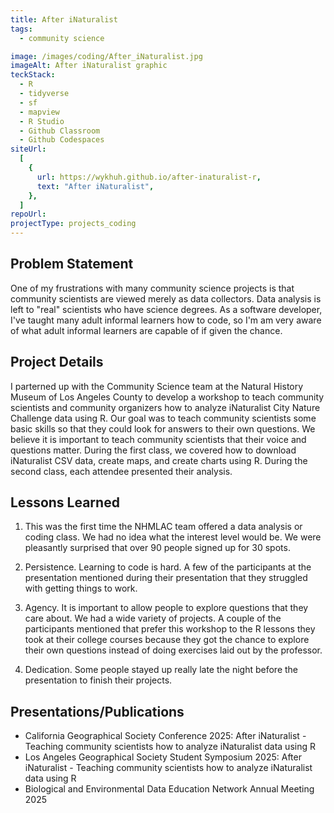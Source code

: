 ```yaml
---
title: After iNaturalist
tags:
  - community science

image: /images/coding/After_iNaturalist.jpg
imageAlt: After iNaturalist graphic
teckStack:
  - R
  - tidyverse
  - sf
  - mapview
  - R Studio
  - Github Classroom
  - Github Codespaces
siteUrl:
  [
    {
      url: https://wykhuh.github.io/after-inaturalist-r,
      text: "After iNaturalist",
    },
  ]
repoUrl:
projectType: projects_coding
---
```


## Problem Statement

One of my frustrations with many community science projects is that community scientists are viewed merely as data collectors. Data analysis is left to "real" scientists who have science degrees. As a software developer, I've taught many adult informal learners how to code, so I'm am very aware of what adult informal learners are capable of if given the chance.

## Project Details

I parterned up with the Community Science team at the Natural History Museum of Los Angeles County to develop a workshop to teach community scientists and community organizers how to analyze iNaturalist City Nature Challenge data using R. Our goal was to teach community scientists some basic skills so that they could look for answers to their own questions. We believe it is important to teach community scientists that their voice and questions matter. During the first class, we covered how to download iNaturalist CSV data, create maps, and create charts using R. During the second class, each attendee presented their analysis.

## Lessons Learned

1. This was the first time the NHMLAC team offered a data analysis or coding class. We had no idea what the interest level would be. We were pleasantly surprised that over 90 people signed up for 30 spots.

2. Persistence. Learning to code is hard. A few of the participants at the presentation mentioned during their presentation that they struggled with getting things to work.

3. Agency. It is important to allow people to explore questions that they care about. We had a wide variety of projects. A couple of the participants mentioned that prefer this workshop to the R lessons they took at their college courses because they got the chance to explore their own questions instead of doing exercises laid out by the professor.

4. Dedication. Some people stayed up really late the night before the presentation to finish their projects.

## Presentations/Publications

- California Geographical Society Conference 2025: After iNaturalist - Teaching community scientists how to analyze iNaturalist data using R
- Los Angeles Geographical Society Student Symposium 2025: After iNaturalist - Teaching community scientists how to analyze iNaturalist data using R
- Biological and Environmental Data Education Network Annual Meeting 2025
